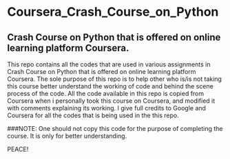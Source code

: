 # Coursera_Crash_Course_on_Python
## Crash Course on Python that is offered on online learning platform Coursera. 

This repo contains all the codes that are used in various assignments in Crash Course on Python that is offered on online learning platform Coursera.
The sole purpose of this repo is to help other who is/is not taking this course better understand the working of code and behind the scene process of the code.
All the code available in this repo is copied from Coursera when i personally took this course on Coursera, and modified it with comments explaining its working.
I give full credits to Google and Coursera for all the codes that is being used in the this repo.

###NOTE: One should not copy this code for the purpose of completing the course. It is only for better understanding.

PEACE!
